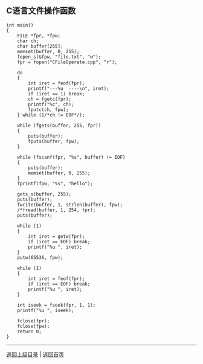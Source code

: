 <!--
{
	"author": "lxf",
	"title": "C语言文件操作函数",
	"date": "2019-04-11 02:45:27",
	"category": "C语言程序设计"
}
-->

C语言文件操作函数
------------------------------------------------------------
``` 
int main()
{
	FILE *fpr, *fpw;
	char ch;
	char buffer[255];
	memset(buffer, 0, 255);
	fopen_s(&fpw, "file.txt", "w");
	fpr = fopen("CFileOperate.cpp", "r");
	
	do
	{
		int iret = feof(fpr);
		printf("---%u  ----\n", iret);
		if (iret == 1) break;
		ch = fgetc(fpr);
		printf("%c", ch);
		fputc(ch, fpw);
	} while (1/*ch != EOF*/);

	while (fgets(buffer, 255, fpr))
	{
		puts(buffer);
		fputs(buffer, fpw);
	}

	while (fscanf(fpr, "%s", buffer) != EOF)
	{
		puts(buffer);
		memset(buffer, 0, 255);
	}
	fprintf(fpw, "%s", "hello");

	gets_s(buffer, 255);
	puts(buffer);
	fwrite(buffer, 1, strlen(buffer), fpw);
	/*fread(buffer, 1, 254, fpr);
	puts(buffer);

	while (1)
	{
		int iret = getw(fpr);
		if (iret == EOF) break;
		printf("%u ", iret);
	}
	putw(65536, fpw);

	while (1)
	{
		int iret = feof(fpr);
		if (iret == EOF) break;
		printf("%u ", iret);
	}

	int iseek = fseek(fpr, 1, 1);
	printf("%u ", iseek);

	fclose(fpr);
	fclose(fpw);
	return 0;
}
```
------------------------------------------------------------
[返回上级目录](./../../../../categories/C语言程序设计/README.md)  |
[返回首页](./../../../../README.md)